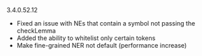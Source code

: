 3.4.0.52.12

- Fixed an issue with NEs that contain a symbol not passing the checkLemma
- Added the ability to whitelist only certain tokens
- Make fine-grained NER not default (performance increase)
